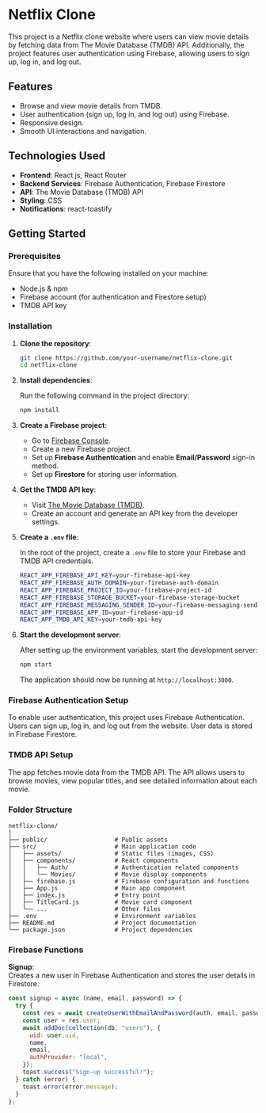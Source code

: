 # Netflix Clone

This project is a Netflix clone website where users can view movie details by fetching data from The Movie Database (TMDB) API. Additionally, the project features user authentication using Firebase, allowing users to sign up, log in, and log out.

## Features

- Browse and view movie details from TMDB.
- User authentication (sign up, log in, and log out) using Firebase.
- Responsive design.
- Smooth UI interactions and navigation.

## Technologies Used

- **Frontend**: React.js, React Router
- **Backend Services**: Firebase Authentication, Firebase Firestore
- **API**: The Movie Database (TMDB) API
- **Styling**: CSS
- **Notifications**: react-toastify

## Getting Started

### Prerequisites

Ensure that you have the following installed on your machine:

- Node.js & npm
- Firebase account (for authentication and Firestore setup)
- TMDB API key

### Installation

1. **Clone the repository**:

   ```bash
   git clone https://github.com/your-username/netflix-clone.git
   cd netflix-clone
   ```

2. **Install dependencies**:

   Run the following command in the project directory:

   ```bash
   npm install
   ```

3. **Create a Firebase project**:

   - Go to [Firebase Console](https://console.firebase.google.com/).
   - Create a new Firebase project.
   - Set up **Firebase Authentication** and enable **Email/Password** sign-in method.
   - Set up **Firestore** for storing user information.

4. **Get the TMDB API key**:

   - Visit [The Movie Database (TMDB)](https://www.themoviedb.org/).
   - Create an account and generate an API key from the developer settings.

5. **Create a `.env` file**:

   In the root of the project, create a `.env` file to store your Firebase and TMDB API credentials.

   ```bash
   REACT_APP_FIREBASE_API_KEY=your-firebase-api-key
   REACT_APP_FIREBASE_AUTH_DOMAIN=your-firebase-auth-domain
   REACT_APP_FIREBASE_PROJECT_ID=your-firebase-project-id
   REACT_APP_FIREBASE_STORAGE_BUCKET=your-firebase-storage-bucket
   REACT_APP_FIREBASE_MESSAGING_SENDER_ID=your-firebase-messaging-sender-id
   REACT_APP_FIREBASE_APP_ID=your-firebase-app-id
   REACT_APP_TMDB_API_KEY=your-tmdb-api-key
   ```

6. **Start the development server**:

   After setting up the environment variables, start the development server:

   ```bash
   npm start
   ```

   The application should now be running at `http://localhost:3000`.

### Firebase Authentication Setup

To enable user authentication, this project uses Firebase Authentication. Users can sign up, log in, and log out from the website. User data is stored in Firebase Firestore.

### TMDB API Setup

The app fetches movie data from the TMDB API. The API allows users to browse movies, view popular titles, and see detailed information about each movie.

### Folder Structure

```
netflix-clone/
│
├── public/                   # Public assets
├── src/                      # Main application code
│   ├── assets/               # Static files (images, CSS)
│   ├── components/           # React components
│   │   ├── Auth/             # Authentication related components
│   │   └── Movies/           # Movie display components
│   ├── firebase.js           # Firebase configuration and functions
│   ├── App.js                # Main app component
│   ├── index.js              # Entry point
│   ├── TitleCard.js          # Movie card component
│   └── ...                   # Other files
├── .env                      # Environment variables
├── README.md                 # Project documentation
└── package.json              # Project dependencies
```

### Firebase Functions

**Signup**:  
Creates a new user in Firebase Authentication and stores the user details in Firestore.

```javascript
const signup = async (name, email, password) => {
  try {
    const res = await createUserWithEmailAndPassword(auth, email, password);
    const user = res.user;
    await addDoc(collection(db, "users"), {
      uid: user.uid,
      name,
      email,
      authProvider: "local",
    });
    toast.success("Sign-up successful!");
  } catch (error) {
    toast.error(error.message);
  }
};
```